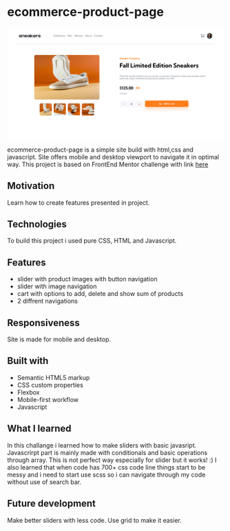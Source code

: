 # ecommerce-product-page

![image](https://github.com/molszewski34/ecommerce-product-page-main/blob/main/ecommerce-product-page.png)

ecommerce-product-page is a simple site build with html,css and javascript. Site offers mobile and desktop viewport to navigate it in optimal way. This project is based on FrontEnd Mentor challenge with link [here](https://www.frontendmentor.io/challenges/ecommerce-product-page-UPsZ9MJp6)

## Motivation
Learn how to create features presented in project.

## Technologies 
To build this project i used pure CSS, HTML and Javascript.

## Features 
- slider with product images with button navigation
- slider with image navigation
- cart with options to add, delete and show sum of products
- 2 diffrent navigations

## Responsiveness
Site is made for mobile and desktop.

## Built with
- Semantic HTML5 markup
- CSS custom properties
- Flexbox
- Mobile-first workflow
- Javascript

## What I learned

In this challange i learned how to make sliders with basic javasript. Javascrirpt part is mainly made with conditionals and basic operations through array. This is not perfect way especially for slider but it works! :) I also learned that when code has 700+ css code line things start to be messy and i need to start use scss so i can navigate through my code without use of search bar. 

## Future development

Make better sliders with less code. Use grid to make it easier.




